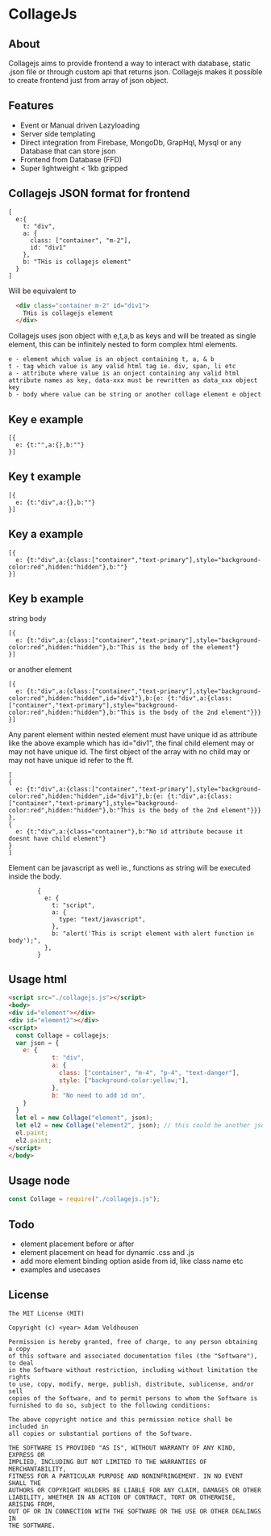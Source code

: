 # CollageJs

## About
Collagejs aims to provide frontend a way to interact with database, static .json file or through custom api that returns json. Collagejs makes it possible to create frontend just from array of json object. 

## Features
* Event or Manual driven Lazyloading
* Server side templating
* Direct integration from Firebase, MongoDb, GrapHql, Mysql or any Database that can store json
* Frontend from Database (FFD)
* Super lightweight < 1kb gzipped

## Collagejs JSON format for frontend
```
[
  e:{
    t: "div",
    a: {
      class: ["container", "m-2"],
      id: "div1"
    },
    b: "THis is collagejs element"
  }
]
```
Will be equivalent to
```html
  <div class="container m-2" id="div1">
    THis is collagejs element
  </div>
```
Collagejs uses json object with e,t,a,b as keys and will be treated as single element, this can be infinitely nested to form complex html elements.
```
e - element which value is an object containing t, a, & b
t - tag which value is any valid html tag ie. div, span, li etc
a - attribute where value is an onject containing any valid html attribute names as key, data-xxx must be rewritten as data_xxx object key 
b - body where value can be string or another collage element e object 
```
## Key e example
```
[{
  e: {t:"",a:{},b:""}
}]
```
## Key t example
```
[{
  e: {t:"div",a:{},b:""}
}]
```
## Key a example
```
[{
  e: {t:"div",a:{class:["container","text-primary"],style="background-color:red",hidden:"hidden"},b:""}
}]
```
## Key b example
string body
```
[{
  e: {t:"div",a:{class:["container","text-primary"],style="background-color:red",hidden:"hidden"},b:"This is the body of the element"}
}]
```
or another element
```
[{
  e: {t:"div",a:{class:["container","text-primary"],style="background-color:red",hidden:"hidden",id="div1"},b:{e: {t:"div",a:{class:["container","text-primary"],style="background-color:red",hidden:"hidden"},b:"This is the body of the 2nd element"}}}
}]
```
Any parent element within nested element must have unique id as attribute like the above example which has id="div1", the final child element may or may not have unique id.
The first object of the array with no child may or may not have unique id refer to the ff.
```
[
{
  e: {t:"div",a:{class:["container","text-primary"],style="background-color:red",hidden:"hidden",id="div1"},b:{e: {t:"div",a:{class:["container","text-primary"],style="background-color:red",hidden:"hidden"},b:"This is the body of the 2nd element"}}}
},
{
  e: {t:"div",a:{class="container"},b:"No id attribute because it doesnt have child element"}
}
]
```
Element can be javascript as well ie., functions as string will be executed inside the body.
```
        {
          e: {
            t: "script",
            a: {
              type: "text/javascript",
            },
            b: "alert('This is script element with alert function in body');",
          },
        }
```
## Usage html
```html
<script src="./collagejs.js"></script>
<body>
<div id="element"></div>
<div id="element2"></div>
<script>
  const Collage = collagejs;
  var json = {
    e: {
            t: "div",
            a: {
              class: ["container", "m-4", "p-4", "text-danger"],
              style: ["background-color:yellow;"],
            },
            b: "No need to add id on",      
    }
  }
  let el = new Collage("element", json);
  let el2 = new Collage("element2", json); // this could be another json 
  el.paint;
  el2.paint;
</script>
</body>
```
## Usage node
```javascript
const Collage = require("./collagejs.js");
```

## Todo
* element placement before or after
* element placement on head for dynamic .css and .js
* add more element binding option aside from id, like class name etc
* examples and usecases

## License
```
The MIT License (MIT)

Copyright (c) <year> Adam Veldhousen

Permission is hereby granted, free of charge, to any person obtaining a copy
of this software and associated documentation files (the "Software"), to deal
in the Software without restriction, including without limitation the rights
to use, copy, modify, merge, publish, distribute, sublicense, and/or sell
copies of the Software, and to permit persons to whom the Software is
furnished to do so, subject to the following conditions:

The above copyright notice and this permission notice shall be included in
all copies or substantial portions of the Software.

THE SOFTWARE IS PROVIDED "AS IS", WITHOUT WARRANTY OF ANY KIND, EXPRESS OR
IMPLIED, INCLUDING BUT NOT LIMITED TO THE WARRANTIES OF MERCHANTABILITY,
FITNESS FOR A PARTICULAR PURPOSE AND NONINFRINGEMENT. IN NO EVENT SHALL THE
AUTHORS OR COPYRIGHT HOLDERS BE LIABLE FOR ANY CLAIM, DAMAGES OR OTHER
LIABILITY, WHETHER IN AN ACTION OF CONTRACT, TORT OR OTHERWISE, ARISING FROM,
OUT OF OR IN CONNECTION WITH THE SOFTWARE OR THE USE OR OTHER DEALINGS IN
THE SOFTWARE.
```

